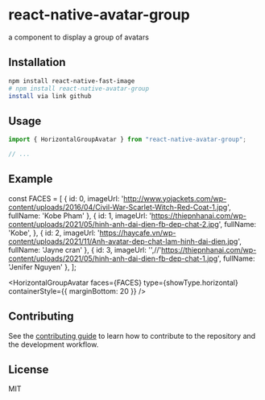 # react-native-avatar-group

a component to display a group of avatars

## Installation

```sh
npm install react-native-fast-image
# npm install react-native-avatar-group
install via link github
```

## Usage

```js
import { HorizontalGroupAvatar } from "react-native-avatar-group";

// ...


```
## Example
const FACES = [
    {
      id: 0,
      imageUrl: 'http://www.yojackets.com/wp-content/uploads/2016/04/Civil-War-Scarlet-Witch-Red-Coat-1.jpg',
      fullName: 'Kobe Pham'
    },
    {
      id: 1,
      imageUrl: 'https://thiepnhanai.com/wp-content/uploads/2021/05/hinh-anh-dai-dien-fb-dep-chat-2.jpg',
      fullName: 'Kobe',
    },
    {
      id: 2,
      imageUrl: 'https://haycafe.vn/wp-content/uploads/2021/11/Anh-avatar-dep-chat-lam-hinh-dai-dien.jpg',
      fullName: 'Jayne cran'
    },
    {
      id: 3,
      imageUrl: '',//'https://thiepnhanai.com/wp-content/uploads/2021/05/hinh-anh-dai-dien-fb-dep-chat-1.jpg',
      fullName: 'Jenifer Nguyen'
    },
  ];

  <HorizontalGroupAvatar
        faces={FACES}
        type={showType.horizontal}
        containerStyle={{
          marginBottom: 20
        }}
  />

  <HorizontalGroupAvatar
        faces={FACES}
        type={showType.circle}
  />

## Contributing

See the [contributing guide](CONTRIBUTING.md) to learn how to contribute to the repository and the development workflow.

## License

MIT
